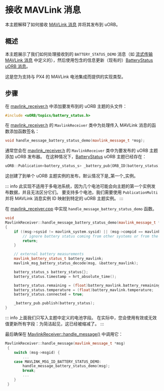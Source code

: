 # 接收 MAVLink 消息

本主题解释了如何接收 [MAVLink 消息](../middleware/mavlink.md) 并将其发布到 uORB。

## 概述

本主题展示了我们如何处理接收到的 `BATTERY_STATUS_DEMO` 消息（如 [流式传输 MAVLink 消息](../mavlink/streaming_messages.md) 中定义的），然后使用包含的信息更新（现有的）[BatteryStatus uORB 消息](../msg_docs/BatteryStatus.md)。

这是您为支持与 PX4 的 MAVLink 电池集成而提供的实现类型。

## 步骤

在 [mavlink_receiver.h](https://github.com/PX4/PX4-Autopilot/blob/main/src/modules/mavlink/mavlink_receiver.h#L77) 中添加要发布到的 uORB 主题的头文件：

```cpp
#include <uORB/topics/battery_status.h>
```

在 [mavlink_receiver.h](https://github.com/PX4/PX4-Autopilot/blob/main/src/modules/mavlink/mavlink_receiver.h#L126) 的 `MavlinkReceiver` 类中为处理传入 MAVLink 消息的函数添加函数签名：

```cpp
void handle_message_battery_status_demo(mavlink_message_t *msg);
```

通常您会在 [mavlink_receiver.h](https://github.com/PX4/PX4-Autopilot/blob/main/src/modules/mavlink/mavlink_receiver.h#L296) 的 `MavlinkReceiver` 类中为要发布的 uORB 主题添加 uORB 发布器。
在这种情况下，[BatteryStatus](../msg_docs/BatteryStatus.md) uORB 主题已经存在：

```cpp
uORB::Publication<battery_status_s> _battery_pub{ORB_ID(battery_status)};
```

这创建了到单个 uORB 主题实例的发布，默认情况下是_第一个_实例。

::: info
此实现不适用于多电池系统，因为几个电池可能会向主题的第一个实例发布数据，并且无法区分它们。
要支持多个电池，我们需要使用 `PublicationMulti` 并将 MAVLink 消息实例 ID 映射到特定的 uORB 主题实例。
:::

在 [mavlink_receiver.cpp](https://github.com/PX4/PX4-Autopilot/blob/main/src/modules/mavlink/mavlink_receiver.cpp) 中实现 `handle_message_battery_status_demo` 函数。

```cpp
void
MavlinkReceiver::handle_message_battery_status_demo(mavlink_message_t *msg)
{
	if ((msg->sysid != mavlink_system.sysid) || (msg->compid == mavlink_system.compid)) {
		// ignore battery status coming from other systems or from the autopilot itself
		return;
	}

	// external battery measurements
	mavlink_battery_status_t battery_mavlink;
	mavlink_msg_battery_status_decode(msg, &battery_mavlink);

	battery_status_s battery_status{};
	battery_status.timestamp = hrt_absolute_time();

	battery_status.remaining = (float)battery_mavlink.battery_remaining / 100.0f;
	battery_status.temperature = (float)battery_mavlink.temperature;
	battery_status.connected = true;

	_battery_pub.publish(battery_status);
}
```

::: info
上面我们只写入主题中定义的电池字段。
在实际中，您会使用有效或无效值更新所有字段：为简洁起见，这已经被缩减了。
:::

最后确保在 [MavlinkReceiver::handle_message()](https://github.com/PX4/PX4-Autopilot/blob/main/src/modules/mavlink/mavlink_receiver.cpp#L228) 中调用它：

```cpp
MavlinkReceiver::handle_message(mavlink_message_t *msg)
 {
    switch (msg->msgid) {
        ...
    case MAVLINK_MSG_ID_BATTERY_STATUS_DEMO:
        handle_message_battery_status_demo(msg);
        break;
        ...
    }
 }
```
